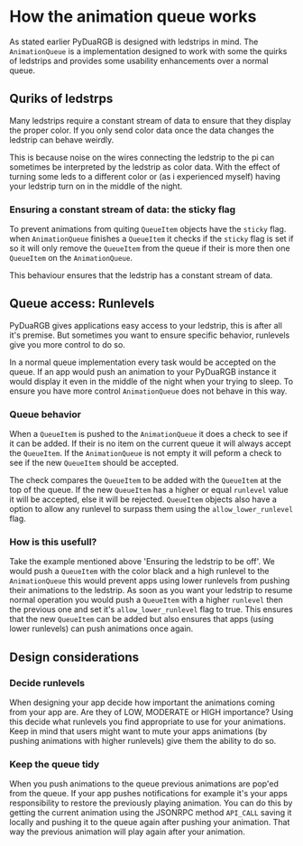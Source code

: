 # How the animation queue works
As stated earlier PyDuaRGB is designed with ledstrips in mind. The `AnimationQueue` is
a implementation designed to work with some the quirks of ledstrips and provides some usability enhancements
over a normal queue.

## Quriks of ledstrps
Many ledstrips require a constant stream of data to ensure that they display the proper color.
If you only send color data once the data changes the ledstrip can behave weirdly.

This is because noise on the wires connecting the ledstrip to the pi can sometimes
be interpreted by the ledstrip as color data. With the effect of turning some leds to a
different color or (as i experienced  myself) having your ledstrip turn on in the middle of the night.

### Ensuring a constant stream of data: the sticky flag
To prevent animations from quiting `QueueItem` objects have the `sticky` flag.
when `AnimationQueue` finishes a `QueueItem` it checks if the `sticky` flag is set
if so it will only remove the `QueueItem` from the queue if their is more then one `QueueItem` on
the `AnimationQueue`.

This behaviour ensures that the ledstrip has a constant stream of data.

## Queue access: Runlevels
PyDuaRGB gives applications easy access to your ledstrip, this is after all it's premise.
But sometimes you want to ensure specific behavior, runlevels give you more control to do so.

In a normal queue implementation every task would be accepted on the queue. If an app would push
an animation to your PyDuaRGB instance it would display it even in the middle of the night when your
trying to sleep. To ensure you have more control `AnimationQueue` does not behave in this way.

### Queue behavior
When a `QueueItem` is pushed to the `AnimationQueue` it does a check to see if it can be added.
If their is no item on the current queue it will always accept the `QueueItem`.
If the `AnimationQueue` is not empty it will peform a check to see if the new `QueueItem` should be
accepted.

The check compares the `QueueItem` to be added with the `QueueItem` at the top of the queue.
If the new `QueueItem` has a higher or equal `runlevel` value it will be accepted, else it will be rejected.
`QueueItem` objects also have a option to allow any runlevel to surpass them using the `allow_lower_runlevel` flag.

### How is this usefull?
Take the example mentioned above 'Ensuring the ledstrip to be off'.
We would push a `QueueItem` with the color black and a high runlevel to the `AnimationQueue`
this would prevent apps using lower runlevels from pushing their animations to the ledstrip. As soon as you want your ledstrip to resume normal operation you would push a `QueueItem` with a higher `runlevel` then the previous one
and set it's `allow_lower_runlevel` flag to true. This ensures that the new `QueueItem` can be added but
also ensures that apps (using lower runlevels) can push animations once again.

## Design considerations
### Decide runlevels
When designing your app decide how important the animations coming from your app are.
Are they of LOW, MODERATE or HIGH importance? Using this decide what runlevels you find appropriate to use for your animations. Keep in mind that users
might want to mute your apps animations (by pushing animations with higher runlevels) give them the ability to do so.

### Keep the queue tidy
When you push animations to the queue previous animations are pop'ed from the queue.
If your app pushes notifications for example it's your apps responsibility  to restore the previously playing animation. You can do this by getting
the current animation using the JSONRPC method `API_CALL` saving it locally and pushing it to the queue again
after pushing your animation. That way the previous animation will play again after your animation.
